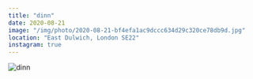```yaml
---
title: "dinn"
date: 2020-08-21
image: "/img/photo/2020-08-21-bf4efa1ac9dccc634d29c320ce78db9d.jpg"
location: "East Dulwich, London SE22"
instagram: true
---
```


![dinn](/img/photo/2020-08-21-bf4efa1ac9dccc634d29c320ce78db9d.jpg)
